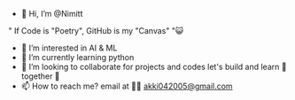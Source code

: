 - 👋 Hi, I’m @Nimitt

" If Code is "Poetry", GitHub is my "Canvas" "😺

- 👀 I’m interested in AI & ML
- 🌱 I’m currently learning python
- 💞️ I’m looking to collaborate for projects and codes let's build and learn 🤝 together 🙂
- 📫 How to reach me?  email at 📲🤳 akki042005@gmail.com

<!---
Nimitt is a ✨ special ✨ repository because its `README.md` (this file) appears on your GitHub profile.
You can click the Preview link to take a look at your changes.
--->
